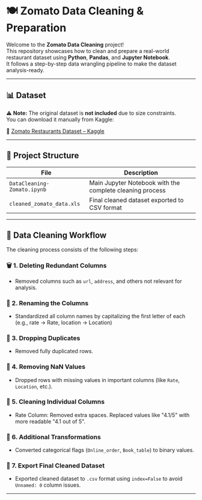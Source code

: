 # 🍽️ Zomato Data Cleaning & Preparation

Welcome to the **Zomato Data Cleaning** project!  
This repository showcases how to clean and prepare a real-world restaurant dataset using **Python**, **Pandas**, and **Jupyter Notebook**.  
It follows a step-by-step data wrangling pipeline to make the dataset analysis-ready.

---

## 📊 Dataset

⚠️ **Note:** The original dataset is **not included** due to size constraints.  
You can download it manually from Kaggle:

🔗 [Zomato Restaurants Dataset – Kaggle](https://www.kaggle.com/datasets/rishikeshkonapure/zomato)

---

## 📁 Project Structure

| File | Description |
|------|-------------|
| `DataCleaning-Zomato.ipynb` | Main Jupyter Notebook with the complete cleaning process |
| `cleaned_zomato_data.xls` | Final cleaned dataset exported to CSV format |

---

## 🧼 Data Cleaning Workflow

The cleaning process consists of the following steps:

### 🗑️ 1. Deleting Redundant Columns
- Removed columns such as `url`, `address`, and others not relevant for analysis.

### 📝 2. Renaming the Columns
- Standardized all column names by capitalizing the first letter of each (e.g., rate → Rate, location → Location)

### 📛 3. Dropping Duplicates
- Removed fully duplicated rows.

### 🚫 4. Removing NaN Values
- Dropped rows with missing values in important columns (like `Rate`, `Location`, etc.).

### 🧹 5. Cleaning Individual Columns
- Rate Column:
  Removed extra spaces.
  Replaced values like "4.1/5" with more readable "4.1 out of 5".

### 🔁 6. Additional Transformations
- Converted categorical flags (`Online_order`, `Book_table`) to binary values.

### 💾 7. Export Final Cleaned Dataset
- Exported cleaned dataset to `.csv` format using `index=False` to avoid `Unnamed: 0` column issues.

---
